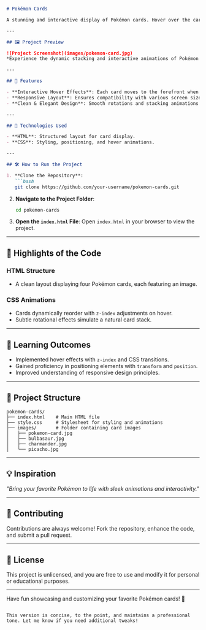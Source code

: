 ```markdown
# Pokémon Cards

A stunning and interactive display of Pokémon cards. Hover over the cards to bring them to life with elegant stacking and dynamic effects. A perfect project for Pokémon lovers and front-end enthusiasts.

---

## 🖼️ Project Preview

![Project Screenshot](images/pokemon-card.jpg)  
*Experience the dynamic stacking and interactive animations of Pokémon cards.*

---

## 📃 Features

- **Interactive Hover Effects**: Each card moves to the forefront when hovered.
- **Responsive Layout**: Ensures compatibility with various screen sizes.
- **Clean & Elegant Design**: Smooth rotations and stacking animations for visual appeal.

---

## 🚀 Technologies Used

- **HTML**: Structured layout for card display.
- **CSS**: Styling, positioning, and hover animations.

---

## 🛠️ How to Run the Project

1. **Clone the Repository**:
   ```bash
   git clone https://github.com/your-username/pokemon-cards.git
   ```

2. **Navigate to the Project Folder**:
   ```bash
   cd pokemon-cards
   ```

3. **Open the `index.html` File**:
   Open `index.html` in your browser to view the project.

---

## 🌟 Highlights of the Code

### HTML Structure
- A clean layout displaying four Pokémon cards, each featuring an image.

### CSS Animations
- Cards dynamically reorder with `z-index` adjustments on hover.
- Subtle rotational effects simulate a natural card stack.

---

## 🎯 Learning Outcomes

- Implemented hover effects with `z-index` and CSS transitions.
- Gained proficiency in positioning elements with `transform` and `position`.
- Improved understanding of responsive design principles.

---

## 📂 Project Structure

```
pokemon-cards/
├── index.html    # Main HTML file
├── style.css     # Stylesheet for styling and animations
├── images/       # Folder containing card images
│   ├── pokemon-card.jpg
│   ├── bulbasaur.jpg
│   ├── charmander.jpg
│   └── picacho.jpg
```

---

## 💡 Inspiration

*"Bring your favorite Pokémon to life with sleek animations and interactivity."*

---

## 🤝 Contributing

Contributions are always welcome! Fork the repository, enhance the code, and submit a pull request.

---

## 📝 License

This project is unlicensed, and you are free to use and modify it for personal or educational purposes.

---

Have fun showcasing and customizing your favorite Pokémon cards! 🌟
```

This version is concise, to the point, and maintains a professional tone. Let me know if you need additional tweaks!
